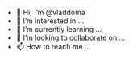 - 👋 Hi, I’m @vladdoma
- 👀 I’m interested in ...
- 🌱 I’m currently learning ...
- 💞️ I’m looking to collaborate on ...
- 📫 How to reach me ...

<!---
vladdoma/vladdoma is a ✨ special ✨ repository because its `README.md` (this file) appears on your GitHub profile.
You can click the Preview link to take a look at your changes.
--->
